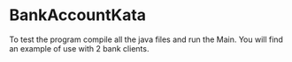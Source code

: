 # BankAccountKata
To test the program compile all the java files and run the Main. You will find an example of use with 2 bank clients.
